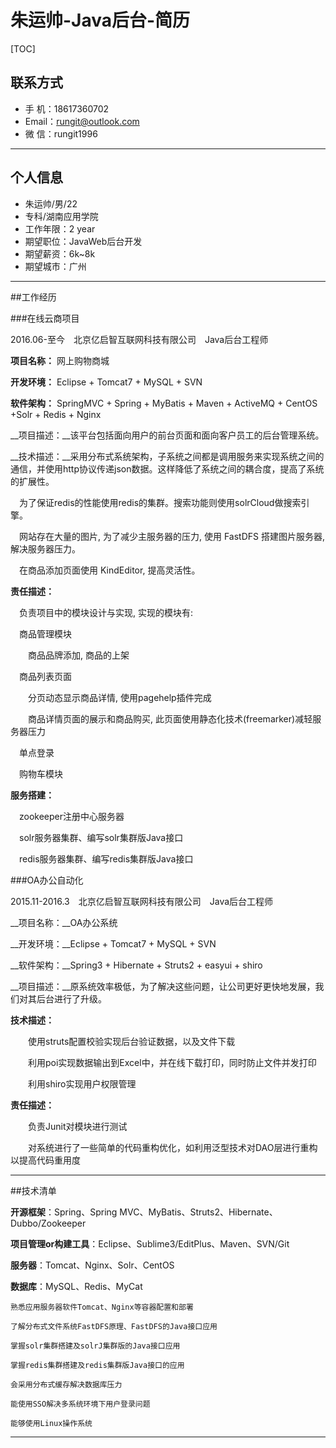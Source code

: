 朱运帅-Java后台-简历
=========================
[TOC]

联系方式
-------------------------
- 手 机：18617360702
- Email：rungit@outlook.com
- 微 信：rungit1996

---
个人信息
-------------------------

- 朱运帅/男/22
- 专科/湖南应用学院
- 工作年限：2 year
- 期望职位：JavaWeb后台开发
- 期望薪资：6k~8k
- 期望城市：广州

---

##工作经历

###在线云商项目

2016.06-至今　北京亿启智互联网科技有限公司　Java后台工程师

__项目名称：__ 网上购物商城

__开发环境：__ Eclipse + Tomcat7 + MySQL + SVN

__软件架构：__ SpringMVC + Spring + MyBatis + Maven + ActiveMQ + CentOS +Solr + Redis + Nginx

__项目描述：__该平台包括面向用户的前台页面和面向客户员工的后台管理系统。

__技术描述：__采用分布式系统架构，子系统之间都是调用服务来实现系统之间的通信，并使用http协议传递json数据。这样降低了系统之间的耦合度，提高了系统的扩展性。

　为了保证redis的性能使用redis的集群。搜索功能则使用solrCloud做搜索引擎。

　网站存在大量的图片, 为了减少主服务器的压力, 使用 FastDFS 搭建图片服务器,解决服务器压力。

　在商品添加页面使用 KindEditor, 提高灵活性。

__责任描述：__

　负责项目中的模块设计与实现, 实现的模块有:

　商品管理模块

　　商品品牌添加, 商品的上架

　商品列表页面

　　分页动态显示商品详情, 使用pagehelp插件完成

　　商品详情页面的展示和商品购买, 此页面使用静态化技术(freemarker)减轻服务器压力

　单点登录

　购物车模块

__服务搭建：__

　zookeeper注册中心服务器

　solr服务器集群、编写solr集群版Java接口

　redis服务器集群、编写redis集群版Java接口


###OA办公自动化

2015.11-2016.3　北京亿启智互联网科技有限公司　Java后台工程师

__项目名称：__OA办公系统

__开发环境：__Eclipse + Tomcat7 + MySQL + SVN

__软件架构：__Spring3 + Hibernate + Struts2 + easyui + shiro

__项目描述：__原系统效率极低，为了解决这些问题，让公司更好更快地发展，我们对其后台进行了升级。

__技术描述：__

　　使用struts配置校验实现后台验证数据，以及文件下载

　　利用poi实现数据输出到Excel中，并在线下载打印，同时防止文件并发打印

　　利用shiro实现用户权限管理

__责任描述：__

　　负责Junit对模块进行测试

　　对系统进行了一些简单的代码重构优化，如利用泛型技术对DAO层进行重构以提高代码重用度

- - -

##技术清单


__开源框架__：Spring、Spring MVC、MyBatis、Struts2、Hibernate、Dubbo/Zookeeper</br>

__项目管理or构建工具__：Eclipse、Sublime3/EditPlus、Maven、SVN/Git</br>

__服务器__：Tomcat、Nginx、Solr、CentOS</br>

__数据库__：MySQL、Redis、MyCat</br>

    熟悉应用服务器软件Tomcat、Nginx等容器配置和部署

    了解分布式文件系统FastDFS原理、FastDFS的Java接口应用

    掌握solr集群搭建及solrJ集群版的Java接口应用

    掌握redis集群搭建及redis集群版Java接口的应用

    会采用分布式缓存解决数据库压力

    能使用SSO解决多系统环境下用户登录问题

    能够使用Linux操作系统

 - - -

[^footnote]: 如果需要带纸质简历和笔请在电话中说明
